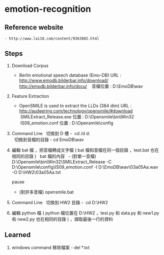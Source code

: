 # emotion-recognition

## Reference website
    - http://www.lai18.com/content/9363802.html

## Steps
1. Download Corpus
    - Berlin emotional speech database (Emo-DB)
    URL : http://www.emodb.bilderbar.info/download/
          http://emodb.bilderbar.info/docu/
    音檔位置 : D:\EmoDB\wav
    
2. Feature Extraction
    - OpenSMILE is used to extract the LLDs (384 dim)
    URL : http://audeering.com/technology/opensmile/#download
    SMILExtract_Release.exe 位置 : D:\Opensmile\bin\Win32
    IS09_emotion.conf 位置 : D:\Opensmile\config
    
3. Command Line
   切換到 D 槽 -  cd /d d:\
   切換到音檔的目錄 - cd EmoDB\wav
   
4. 編輯 bat 檔 ，把音檔轉成文字檔 ( bat 檔和音檔在同一個目錄 ，test.bat 也在相同的目錄 )
   bat 檔的內容
   - (對單一音檔)
     D:\Opensmile\bin\Win32\SMILExtract_Release -C D:\Opensmile\config\IS09_emotion.conf -I D:\EmoDB\wav\03a05Aa.wav -O D:\HW2\03a05Aa.txt
   
     pause
     
   - (對許多音檔) opensmile.bat

5. Command Line
   切換到 HW2 目錄 -  cd D:\HW2
   
6. 編輯 python 檔 ( python 檔位置在 D:\HW2 ，test.py 和 data.py 和 new1.py 和 new2.py 也在相同的目錄 ) ，擷取最後一行的資料


## Learned
1. windows command 移除檔案 - del *.txt
